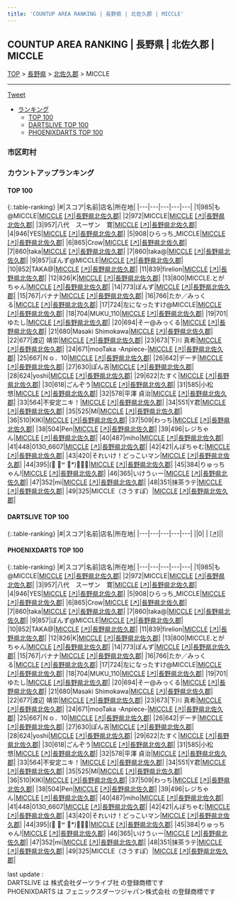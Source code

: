 ```yaml
---
title: 'COUNTUP AREA RANKING | 長野県 | 北佐久郡 | MICCLE'
---
```

## COUNTUP AREA RANKING | 長野県 | 北佐久郡 | MICCLE

[TOP](/darts/rank/) > [長野県](/darts/rank/長野県/) > [北佐久郡](/darts/rank/長野県/北佐久郡/) > MICCLE

___

<a href="https://twitter.com/share?ref_src=twsrc%5Etfw" data-text="COUNTUP AREA RANKING | 長野県北佐久郡MICCLE" class="twitter-share-button" data-hashtags="DARTSLIVE,PHOENIXDARTS,darts,ダーツ" data-show-count="false">Tweet</a>

* [ランキング](#カウントアップランキング)
    * [TOP 100](#top-100)
    * [DARTSLIVE TOP 100](#dartslive-top-100)
    * [PHOENIXDARTS TOP 100](#phoenixdarts-top-100)

### 市区町村

<ul>

</ul>

### カウントアップランキング

#### TOP 100



{:.table-ranking}
|#|スコア|名前|店名|所在地|
|---|---|---|---|---|
|1|985|<span class="rank-name-pd">も@MICCLE</span>|<a href="/darts/rank/shops/89645.html">MICCLE</a> <a href="https://vs.phoenixdarts.com/jp/shop/shopDetailInfo/s_89645?s_seq=89645">[↗]</a>|<a href="/darts/rank/長野県/北佐久郡">長野県北佐久郡</a>|
|2|972|<span class="rank-name-pd">MICCLE</span>|<a href="/darts/rank/shops/89645.html">MICCLE</a> <a href="https://vs.phoenixdarts.com/jp/shop/shopDetailInfo/s_89645?s_seq=89645">[↗]</a>|<a href="/darts/rank/長野県/北佐久郡">長野県北佐久郡</a>|
|3|957|<span class="rank-name-pd">八代　スーザン　寛</span>|<a href="/darts/rank/shops/89645.html">MICCLE</a> <a href="https://vs.phoenixdarts.com/jp/shop/shopDetailInfo/s_89645?s_seq=89645">[↗]</a>|<a href="/darts/rank/長野県/北佐久郡">長野県北佐久郡</a>|
|4|946|<span class="rank-name-pd">YES</span>|<a href="/darts/rank/shops/89645.html">MICCLE</a> <a href="https://vs.phoenixdarts.com/jp/shop/shopDetailInfo/s_89645?s_seq=89645">[↗]</a>|<a href="/darts/rank/長野県/北佐久郡">長野県北佐久郡</a>|
|5|908|<span class="rank-name-pd">ひらっち_MICCLE</span>|<a href="/darts/rank/shops/89645.html">MICCLE</a> <a href="https://vs.phoenixdarts.com/jp/shop/shopDetailInfo/s_89645?s_seq=89645">[↗]</a>|<a href="/darts/rank/長野県/北佐久郡">長野県北佐久郡</a>|
|6|865|<span class="rank-name-pd">Crow</span>|<a href="/darts/rank/shops/89645.html">MICCLE</a> <a href="https://vs.phoenixdarts.com/jp/shop/shopDetailInfo/s_89645?s_seq=89645">[↗]</a>|<a href="/darts/rank/長野県/北佐久郡">長野県北佐久郡</a>|
|7|860|<span class="rank-name-pd">taka</span>|<a href="/darts/rank/shops/89645.html">MICCLE</a> <a href="https://vs.phoenixdarts.com/jp/shop/shopDetailInfo/s_89645?s_seq=89645">[↗]</a>|<a href="/darts/rank/長野県/北佐久郡">長野県北佐久郡</a>|
|7|860|<span class="rank-name-pd">taka@</span>|<a href="/darts/rank/shops/89645.html">MICCLE</a> <a href="https://vs.phoenixdarts.com/jp/shop/shopDetailInfo/s_89645?s_seq=89645">[↗]</a>|<a href="/darts/rank/長野県/北佐久郡">長野県北佐久郡</a>|
|9|857|<span class="rank-name-pd">ぽんず@MICCLE</span>|<a href="/darts/rank/shops/89645.html">MICCLE</a> <a href="https://vs.phoenixdarts.com/jp/shop/shopDetailInfo/s_89645?s_seq=89645">[↗]</a>|<a href="/darts/rank/長野県/北佐久郡">長野県北佐久郡</a>|
|10|852|<span class="rank-name-pd">TAKA@</span>|<a href="/darts/rank/shops/89645.html">MICCLE</a> <a href="https://vs.phoenixdarts.com/jp/shop/shopDetailInfo/s_89645?s_seq=89645">[↗]</a>|<a href="/darts/rank/長野県/北佐久郡">長野県北佐久郡</a>|
|11|839|<span class="rank-name-pd">firelion</span>|<a href="/darts/rank/shops/89645.html">MICCLE</a> <a href="https://vs.phoenixdarts.com/jp/shop/shopDetailInfo/s_89645?s_seq=89645">[↗]</a>|<a href="/darts/rank/長野県/北佐久郡">長野県北佐久郡</a>|
|12|826|<span class="rank-name-pd">K</span>|<a href="/darts/rank/shops/89645.html">MICCLE</a> <a href="https://vs.phoenixdarts.com/jp/shop/shopDetailInfo/s_89645?s_seq=89645">[↗]</a>|<a href="/darts/rank/長野県/北佐久郡">長野県北佐久郡</a>|
|13|800|<span class="rank-name-pd">MICCLE.とがちゃん</span>|<a href="/darts/rank/shops/89645.html">MICCLE</a> <a href="https://vs.phoenixdarts.com/jp/shop/shopDetailInfo/s_89645?s_seq=89645">[↗]</a>|<a href="/darts/rank/長野県/北佐久郡">長野県北佐久郡</a>|
|14|773|<span class="rank-name-pd">ぽんず</span>|<a href="/darts/rank/shops/89645.html">MICCLE</a> <a href="https://vs.phoenixdarts.com/jp/shop/shopDetailInfo/s_89645?s_seq=89645">[↗]</a>|<a href="/darts/rank/長野県/北佐久郡">長野県北佐久郡</a>|
|15|767|<span class="rank-name-pd">バナナ</span>|<a href="/darts/rank/shops/89645.html">MICCLE</a> <a href="https://vs.phoenixdarts.com/jp/shop/shopDetailInfo/s_89645?s_seq=89645">[↗]</a>|<a href="/darts/rank/長野県/北佐久郡">長野県北佐久郡</a>|
|16|766|<span class="rank-name-pd">たか／みっくる</span>|<a href="/darts/rank/shops/89645.html">MICCLE</a> <a href="https://vs.phoenixdarts.com/jp/shop/shopDetailInfo/s_89645?s_seq=89645">[↗]</a>|<a href="/darts/rank/長野県/北佐久郡">長野県北佐久郡</a>|
|17|724|<span class="rank-name-pd">左になったすけ@MICCLE</span>|<a href="/darts/rank/shops/89645.html">MICCLE</a> <a href="https://vs.phoenixdarts.com/jp/shop/shopDetailInfo/s_89645?s_seq=89645">[↗]</a>|<a href="/darts/rank/長野県/北佐久郡">長野県北佐久郡</a>|
|18|704|<span class="rank-name-pd">MUKU_110</span>|<a href="/darts/rank/shops/89645.html">MICCLE</a> <a href="https://vs.phoenixdarts.com/jp/shop/shopDetailInfo/s_89645?s_seq=89645">[↗]</a>|<a href="/darts/rank/長野県/北佐久郡">長野県北佐久郡</a>|
|19|701|<span class="rank-name-pd">ゆたし</span>|<a href="/darts/rank/shops/89645.html">MICCLE</a> <a href="https://vs.phoenixdarts.com/jp/shop/shopDetailInfo/s_89645?s_seq=89645">[↗]</a>|<a href="/darts/rank/長野県/北佐久郡">長野県北佐久郡</a>|
|20|694|<span class="rank-name-pd">そー@みっくる</span>|<a href="/darts/rank/shops/89645.html">MICCLE</a> <a href="https://vs.phoenixdarts.com/jp/shop/shopDetailInfo/s_89645?s_seq=89645">[↗]</a>|<a href="/darts/rank/長野県/北佐久郡">長野県北佐久郡</a>|
|21|680|<span class="rank-name-pd">Masaki Shimokawa</span>|<a href="/darts/rank/shops/89645.html">MICCLE</a> <a href="https://vs.phoenixdarts.com/jp/shop/shopDetailInfo/s_89645?s_seq=89645">[↗]</a>|<a href="/darts/rank/長野県/北佐久郡">長野県北佐久郡</a>|
|22|677|<span class="rank-name-pd"><span class="pro-icon-pd"></span>渡辺 靖崇</span>|<a href="/darts/rank/shops/89645.html">MICCLE</a> <a href="https://vs.phoenixdarts.com/jp/shop/shopDetailInfo/s_89645?s_seq=89645">[↗]</a>|<a href="/darts/rank/長野県/北佐久郡">長野県北佐久郡</a>|
|23|673|<span class="rank-name-pd"><span class="pro-icon-pd"></span>下川 真希</span>|<a href="/darts/rank/shops/89645.html">MICCLE</a> <a href="https://vs.phoenixdarts.com/jp/shop/shopDetailInfo/s_89645?s_seq=89645">[↗]</a>|<a href="/darts/rank/長野県/北佐久郡">長野県北佐久郡</a>|
|24|671|<span class="rank-name-pd">mooTaka -Anpiece-</span>|<a href="/darts/rank/shops/89645.html">MICCLE</a> <a href="https://vs.phoenixdarts.com/jp/shop/shopDetailInfo/s_89645?s_seq=89645">[↗]</a>|<a href="/darts/rank/長野県/北佐久郡">長野県北佐久郡</a>|
|25|667|<span class="rank-name-pd">Ｎｏ．10</span>|<a href="/darts/rank/shops/89645.html">MICCLE</a> <a href="https://vs.phoenixdarts.com/jp/shop/shopDetailInfo/s_89645?s_seq=89645">[↗]</a>|<a href="/darts/rank/長野県/北佐久郡">長野県北佐久郡</a>|
|26|642|<span class="rank-name-pd">デーチ</span>|<a href="/darts/rank/shops/89645.html">MICCLE</a> <a href="https://vs.phoenixdarts.com/jp/shop/shopDetailInfo/s_89645?s_seq=89645">[↗]</a>|<a href="/darts/rank/長野県/北佐久郡">長野県北佐久郡</a>|
|27|630|<span class="rank-name-pd">ぽん吉</span>|<a href="/darts/rank/shops/89645.html">MICCLE</a> <a href="https://vs.phoenixdarts.com/jp/shop/shopDetailInfo/s_89645?s_seq=89645">[↗]</a>|<a href="/darts/rank/長野県/北佐久郡">長野県北佐久郡</a>|
|28|624|<span class="rank-name-pd">yoshi</span>|<a href="/darts/rank/shops/89645.html">MICCLE</a> <a href="https://vs.phoenixdarts.com/jp/shop/shopDetailInfo/s_89645?s_seq=89645">[↗]</a>|<a href="/darts/rank/長野県/北佐久郡">長野県北佐久郡</a>|
|29|622|<span class="rank-name-pd">たすく</span>|<a href="/darts/rank/shops/89645.html">MICCLE</a> <a href="https://vs.phoenixdarts.com/jp/shop/shopDetailInfo/s_89645?s_seq=89645">[↗]</a>|<a href="/darts/rank/長野県/北佐久郡">長野県北佐久郡</a>|
|30|618|<span class="rank-name-pd">ごんぞう</span>|<a href="/darts/rank/shops/89645.html">MICCLE</a> <a href="https://vs.phoenixdarts.com/jp/shop/shopDetailInfo/s_89645?s_seq=89645">[↗]</a>|<a href="/darts/rank/長野県/北佐久郡">長野県北佐久郡</a>|
|31|585|<span class="rank-name-pd">小松  悠</span>|<a href="/darts/rank/shops/89645.html">MICCLE</a> <a href="https://vs.phoenixdarts.com/jp/shop/shopDetailInfo/s_89645?s_seq=89645">[↗]</a>|<a href="/darts/rank/長野県/北佐久郡">長野県北佐久郡</a>|
|32|578|<span class="rank-name-pd"><span class="pro-icon-pd"></span>平澤 貞治</span>|<a href="/darts/rank/shops/89645.html">MICCLE</a> <a href="https://vs.phoenixdarts.com/jp/shop/shopDetailInfo/s_89645?s_seq=89645">[↗]</a>|<a href="/darts/rank/長野県/北佐久郡">長野県北佐久郡</a>|
|33|564|<span class="rank-name-pd">不安定ニキ！</span>|<a href="/darts/rank/shops/89645.html">MICCLE</a> <a href="https://vs.phoenixdarts.com/jp/shop/shopDetailInfo/s_89645?s_seq=89645">[↗]</a>|<a href="/darts/rank/長野県/北佐久郡">長野県北佐久郡</a>|
|34|551|<span class="rank-name-pd">Y君</span>|<a href="/darts/rank/shops/89645.html">MICCLE</a> <a href="https://vs.phoenixdarts.com/jp/shop/shopDetailInfo/s_89645?s_seq=89645">[↗]</a>|<a href="/darts/rank/長野県/北佐久郡">長野県北佐久郡</a>|
|35|525|<span class="rank-name-pd">MI</span>|<a href="/darts/rank/shops/89645.html">MICCLE</a> <a href="https://vs.phoenixdarts.com/jp/shop/shopDetailInfo/s_89645?s_seq=89645">[↗]</a>|<a href="/darts/rank/長野県/北佐久郡">長野県北佐久郡</a>|
|36|510|<span class="rank-name-pd">KIKI</span>|<a href="/darts/rank/shops/89645.html">MICCLE</a> <a href="https://vs.phoenixdarts.com/jp/shop/shopDetailInfo/s_89645?s_seq=89645">[↗]</a>|<a href="/darts/rank/長野県/北佐久郡">長野県北佐久郡</a>|
|37|509|<span class="rank-name-pd">わっち</span>|<a href="/darts/rank/shops/89645.html">MICCLE</a> <a href="https://vs.phoenixdarts.com/jp/shop/shopDetailInfo/s_89645?s_seq=89645">[↗]</a>|<a href="/darts/rank/長野県/北佐久郡">長野県北佐久郡</a>|
|38|504|<span class="rank-name-pd">Pen</span>|<a href="/darts/rank/shops/89645.html">MICCLE</a> <a href="https://vs.phoenixdarts.com/jp/shop/shopDetailInfo/s_89645?s_seq=89645">[↗]</a>|<a href="/darts/rank/長野県/北佐久郡">長野県北佐久郡</a>|
|39|496|<span class="rank-name-pd">レジちゃん</span>|<a href="/darts/rank/shops/89645.html">MICCLE</a> <a href="https://vs.phoenixdarts.com/jp/shop/shopDetailInfo/s_89645?s_seq=89645">[↗]</a>|<a href="/darts/rank/長野県/北佐久郡">長野県北佐久郡</a>|
|40|487|<span class="rank-name-pd">miho</span>|<a href="/darts/rank/shops/89645.html">MICCLE</a> <a href="https://vs.phoenixdarts.com/jp/shop/shopDetailInfo/s_89645?s_seq=89645">[↗]</a>|<a href="/darts/rank/長野県/北佐久郡">長野県北佐久郡</a>|
|41|448|<span class="rank-name-pd">0130_6607</span>|<a href="/darts/rank/shops/89645.html">MICCLE</a> <a href="https://vs.phoenixdarts.com/jp/shop/shopDetailInfo/s_89645?s_seq=89645">[↗]</a>|<a href="/darts/rank/長野県/北佐久郡">長野県北佐久郡</a>|
|42|421|<span class="rank-name-pd">んぽちゃむ</span>|<a href="/darts/rank/shops/89645.html">MICCLE</a> <a href="https://vs.phoenixdarts.com/jp/shop/shopDetailInfo/s_89645?s_seq=89645">[↗]</a>|<a href="/darts/rank/長野県/北佐久郡">長野県北佐久郡</a>|
|43|420|<span class="rank-name-pd">それいけ！どっこいマン</span>|<a href="/darts/rank/shops/89645.html">MICCLE</a> <a href="https://vs.phoenixdarts.com/jp/shop/shopDetailInfo/s_89645?s_seq=89645">[↗]</a>|<a href="/darts/rank/長野県/北佐久郡">長野県北佐久郡</a>|
|44|395|<span class="rank-name-pd">(⃔  ॑꒳ ॑*)⃕↝💩</span>|<a href="/darts/rank/shops/89645.html">MICCLE</a> <a href="https://vs.phoenixdarts.com/jp/shop/shopDetailInfo/s_89645?s_seq=89645">[↗]</a>|<a href="/darts/rank/長野県/北佐久郡">長野県北佐久郡</a>|
|45|384|<span class="rank-name-pd">りゅっちゃん!</span>|<a href="/darts/rank/shops/89645.html">MICCLE</a> <a href="https://vs.phoenixdarts.com/jp/shop/shopDetailInfo/s_89645?s_seq=89645">[↗]</a>|<a href="/darts/rank/長野県/北佐久郡">長野県北佐久郡</a>|
|46|365|<span class="rank-name-pd">いけうぃー</span>|<a href="/darts/rank/shops/89645.html">MICCLE</a> <a href="https://vs.phoenixdarts.com/jp/shop/shopDetailInfo/s_89645?s_seq=89645">[↗]</a>|<a href="/darts/rank/長野県/北佐久郡">長野県北佐久郡</a>|
|47|352|<span class="rank-name-pd">mi</span>|<a href="/darts/rank/shops/89645.html">MICCLE</a> <a href="https://vs.phoenixdarts.com/jp/shop/shopDetailInfo/s_89645?s_seq=89645">[↗]</a>|<a href="/darts/rank/長野県/北佐久郡">長野県北佐久郡</a>|
|48|351|<span class="rank-name-pd">抹茶ラテ</span>|<a href="/darts/rank/shops/89645.html">MICCLE</a> <a href="https://vs.phoenixdarts.com/jp/shop/shopDetailInfo/s_89645?s_seq=89645">[↗]</a>|<a href="/darts/rank/長野県/北佐久郡">長野県北佐久郡</a>|
|49|325|<span class="rank-name-pd">MICCLE（さうすぽ）</span>|<a href="/darts/rank/shops/89645.html">MICCLE</a> <a href="https://vs.phoenixdarts.com/jp/shop/shopDetailInfo/s_89645?s_seq=89645">[↗]</a>|<a href="/darts/rank/長野県/北佐久郡">長野県北佐久郡</a>|


#### DARTSLIVE TOP 100



{:.table-ranking}
|#|スコア|名前|店名|所在地|
|---|---|---|---|---|
||0|<span class="rank-name-dl"> </span>|<a href="/darts/rank/shops/.html"></a> <a href="">[↗]</a>|<a href="/darts/rank//"></a>|


#### PHOENIXDARTS TOP 100



{:.table-ranking}
|#|スコア|名前|店名|所在地|
|---|---|---|---|---|
|1|985|<span class="rank-name-pd">も@MICCLE</span>|<a href="/darts/rank/shops/89645.html">MICCLE</a> <a href="https://vs.phoenixdarts.com/jp/shop/shopDetailInfo/s_89645?s_seq=89645">[↗]</a>|<a href="/darts/rank/長野県/北佐久郡">長野県北佐久郡</a>|
|2|972|<span class="rank-name-pd">MICCLE</span>|<a href="/darts/rank/shops/89645.html">MICCLE</a> <a href="https://vs.phoenixdarts.com/jp/shop/shopDetailInfo/s_89645?s_seq=89645">[↗]</a>|<a href="/darts/rank/長野県/北佐久郡">長野県北佐久郡</a>|
|3|957|<span class="rank-name-pd">八代　スーザン　寛</span>|<a href="/darts/rank/shops/89645.html">MICCLE</a> <a href="https://vs.phoenixdarts.com/jp/shop/shopDetailInfo/s_89645?s_seq=89645">[↗]</a>|<a href="/darts/rank/長野県/北佐久郡">長野県北佐久郡</a>|
|4|946|<span class="rank-name-pd">YES</span>|<a href="/darts/rank/shops/89645.html">MICCLE</a> <a href="https://vs.phoenixdarts.com/jp/shop/shopDetailInfo/s_89645?s_seq=89645">[↗]</a>|<a href="/darts/rank/長野県/北佐久郡">長野県北佐久郡</a>|
|5|908|<span class="rank-name-pd">ひらっち_MICCLE</span>|<a href="/darts/rank/shops/89645.html">MICCLE</a> <a href="https://vs.phoenixdarts.com/jp/shop/shopDetailInfo/s_89645?s_seq=89645">[↗]</a>|<a href="/darts/rank/長野県/北佐久郡">長野県北佐久郡</a>|
|6|865|<span class="rank-name-pd">Crow</span>|<a href="/darts/rank/shops/89645.html">MICCLE</a> <a href="https://vs.phoenixdarts.com/jp/shop/shopDetailInfo/s_89645?s_seq=89645">[↗]</a>|<a href="/darts/rank/長野県/北佐久郡">長野県北佐久郡</a>|
|7|860|<span class="rank-name-pd">taka</span>|<a href="/darts/rank/shops/89645.html">MICCLE</a> <a href="https://vs.phoenixdarts.com/jp/shop/shopDetailInfo/s_89645?s_seq=89645">[↗]</a>|<a href="/darts/rank/長野県/北佐久郡">長野県北佐久郡</a>|
|7|860|<span class="rank-name-pd">taka@</span>|<a href="/darts/rank/shops/89645.html">MICCLE</a> <a href="https://vs.phoenixdarts.com/jp/shop/shopDetailInfo/s_89645?s_seq=89645">[↗]</a>|<a href="/darts/rank/長野県/北佐久郡">長野県北佐久郡</a>|
|9|857|<span class="rank-name-pd">ぽんず@MICCLE</span>|<a href="/darts/rank/shops/89645.html">MICCLE</a> <a href="https://vs.phoenixdarts.com/jp/shop/shopDetailInfo/s_89645?s_seq=89645">[↗]</a>|<a href="/darts/rank/長野県/北佐久郡">長野県北佐久郡</a>|
|10|852|<span class="rank-name-pd">TAKA@</span>|<a href="/darts/rank/shops/89645.html">MICCLE</a> <a href="https://vs.phoenixdarts.com/jp/shop/shopDetailInfo/s_89645?s_seq=89645">[↗]</a>|<a href="/darts/rank/長野県/北佐久郡">長野県北佐久郡</a>|
|11|839|<span class="rank-name-pd">firelion</span>|<a href="/darts/rank/shops/89645.html">MICCLE</a> <a href="https://vs.phoenixdarts.com/jp/shop/shopDetailInfo/s_89645?s_seq=89645">[↗]</a>|<a href="/darts/rank/長野県/北佐久郡">長野県北佐久郡</a>|
|12|826|<span class="rank-name-pd">K</span>|<a href="/darts/rank/shops/89645.html">MICCLE</a> <a href="https://vs.phoenixdarts.com/jp/shop/shopDetailInfo/s_89645?s_seq=89645">[↗]</a>|<a href="/darts/rank/長野県/北佐久郡">長野県北佐久郡</a>|
|13|800|<span class="rank-name-pd">MICCLE.とがちゃん</span>|<a href="/darts/rank/shops/89645.html">MICCLE</a> <a href="https://vs.phoenixdarts.com/jp/shop/shopDetailInfo/s_89645?s_seq=89645">[↗]</a>|<a href="/darts/rank/長野県/北佐久郡">長野県北佐久郡</a>|
|14|773|<span class="rank-name-pd">ぽんず</span>|<a href="/darts/rank/shops/89645.html">MICCLE</a> <a href="https://vs.phoenixdarts.com/jp/shop/shopDetailInfo/s_89645?s_seq=89645">[↗]</a>|<a href="/darts/rank/長野県/北佐久郡">長野県北佐久郡</a>|
|15|767|<span class="rank-name-pd">バナナ</span>|<a href="/darts/rank/shops/89645.html">MICCLE</a> <a href="https://vs.phoenixdarts.com/jp/shop/shopDetailInfo/s_89645?s_seq=89645">[↗]</a>|<a href="/darts/rank/長野県/北佐久郡">長野県北佐久郡</a>|
|16|766|<span class="rank-name-pd">たか／みっくる</span>|<a href="/darts/rank/shops/89645.html">MICCLE</a> <a href="https://vs.phoenixdarts.com/jp/shop/shopDetailInfo/s_89645?s_seq=89645">[↗]</a>|<a href="/darts/rank/長野県/北佐久郡">長野県北佐久郡</a>|
|17|724|<span class="rank-name-pd">左になったすけ@MICCLE</span>|<a href="/darts/rank/shops/89645.html">MICCLE</a> <a href="https://vs.phoenixdarts.com/jp/shop/shopDetailInfo/s_89645?s_seq=89645">[↗]</a>|<a href="/darts/rank/長野県/北佐久郡">長野県北佐久郡</a>|
|18|704|<span class="rank-name-pd">MUKU_110</span>|<a href="/darts/rank/shops/89645.html">MICCLE</a> <a href="https://vs.phoenixdarts.com/jp/shop/shopDetailInfo/s_89645?s_seq=89645">[↗]</a>|<a href="/darts/rank/長野県/北佐久郡">長野県北佐久郡</a>|
|19|701|<span class="rank-name-pd">ゆたし</span>|<a href="/darts/rank/shops/89645.html">MICCLE</a> <a href="https://vs.phoenixdarts.com/jp/shop/shopDetailInfo/s_89645?s_seq=89645">[↗]</a>|<a href="/darts/rank/長野県/北佐久郡">長野県北佐久郡</a>|
|20|694|<span class="rank-name-pd">そー@みっくる</span>|<a href="/darts/rank/shops/89645.html">MICCLE</a> <a href="https://vs.phoenixdarts.com/jp/shop/shopDetailInfo/s_89645?s_seq=89645">[↗]</a>|<a href="/darts/rank/長野県/北佐久郡">長野県北佐久郡</a>|
|21|680|<span class="rank-name-pd">Masaki Shimokawa</span>|<a href="/darts/rank/shops/89645.html">MICCLE</a> <a href="https://vs.phoenixdarts.com/jp/shop/shopDetailInfo/s_89645?s_seq=89645">[↗]</a>|<a href="/darts/rank/長野県/北佐久郡">長野県北佐久郡</a>|
|22|677|<span class="rank-name-pd"><span class="pro-icon-pd"></span>渡辺 靖崇</span>|<a href="/darts/rank/shops/89645.html">MICCLE</a> <a href="https://vs.phoenixdarts.com/jp/shop/shopDetailInfo/s_89645?s_seq=89645">[↗]</a>|<a href="/darts/rank/長野県/北佐久郡">長野県北佐久郡</a>|
|23|673|<span class="rank-name-pd"><span class="pro-icon-pd"></span>下川 真希</span>|<a href="/darts/rank/shops/89645.html">MICCLE</a> <a href="https://vs.phoenixdarts.com/jp/shop/shopDetailInfo/s_89645?s_seq=89645">[↗]</a>|<a href="/darts/rank/長野県/北佐久郡">長野県北佐久郡</a>|
|24|671|<span class="rank-name-pd">mooTaka -Anpiece-</span>|<a href="/darts/rank/shops/89645.html">MICCLE</a> <a href="https://vs.phoenixdarts.com/jp/shop/shopDetailInfo/s_89645?s_seq=89645">[↗]</a>|<a href="/darts/rank/長野県/北佐久郡">長野県北佐久郡</a>|
|25|667|<span class="rank-name-pd">Ｎｏ．10</span>|<a href="/darts/rank/shops/89645.html">MICCLE</a> <a href="https://vs.phoenixdarts.com/jp/shop/shopDetailInfo/s_89645?s_seq=89645">[↗]</a>|<a href="/darts/rank/長野県/北佐久郡">長野県北佐久郡</a>|
|26|642|<span class="rank-name-pd">デーチ</span>|<a href="/darts/rank/shops/89645.html">MICCLE</a> <a href="https://vs.phoenixdarts.com/jp/shop/shopDetailInfo/s_89645?s_seq=89645">[↗]</a>|<a href="/darts/rank/長野県/北佐久郡">長野県北佐久郡</a>|
|27|630|<span class="rank-name-pd">ぽん吉</span>|<a href="/darts/rank/shops/89645.html">MICCLE</a> <a href="https://vs.phoenixdarts.com/jp/shop/shopDetailInfo/s_89645?s_seq=89645">[↗]</a>|<a href="/darts/rank/長野県/北佐久郡">長野県北佐久郡</a>|
|28|624|<span class="rank-name-pd">yoshi</span>|<a href="/darts/rank/shops/89645.html">MICCLE</a> <a href="https://vs.phoenixdarts.com/jp/shop/shopDetailInfo/s_89645?s_seq=89645">[↗]</a>|<a href="/darts/rank/長野県/北佐久郡">長野県北佐久郡</a>|
|29|622|<span class="rank-name-pd">たすく</span>|<a href="/darts/rank/shops/89645.html">MICCLE</a> <a href="https://vs.phoenixdarts.com/jp/shop/shopDetailInfo/s_89645?s_seq=89645">[↗]</a>|<a href="/darts/rank/長野県/北佐久郡">長野県北佐久郡</a>|
|30|618|<span class="rank-name-pd">ごんぞう</span>|<a href="/darts/rank/shops/89645.html">MICCLE</a> <a href="https://vs.phoenixdarts.com/jp/shop/shopDetailInfo/s_89645?s_seq=89645">[↗]</a>|<a href="/darts/rank/長野県/北佐久郡">長野県北佐久郡</a>|
|31|585|<span class="rank-name-pd">小松  悠</span>|<a href="/darts/rank/shops/89645.html">MICCLE</a> <a href="https://vs.phoenixdarts.com/jp/shop/shopDetailInfo/s_89645?s_seq=89645">[↗]</a>|<a href="/darts/rank/長野県/北佐久郡">長野県北佐久郡</a>|
|32|578|<span class="rank-name-pd"><span class="pro-icon-pd"></span>平澤 貞治</span>|<a href="/darts/rank/shops/89645.html">MICCLE</a> <a href="https://vs.phoenixdarts.com/jp/shop/shopDetailInfo/s_89645?s_seq=89645">[↗]</a>|<a href="/darts/rank/長野県/北佐久郡">長野県北佐久郡</a>|
|33|564|<span class="rank-name-pd">不安定ニキ！</span>|<a href="/darts/rank/shops/89645.html">MICCLE</a> <a href="https://vs.phoenixdarts.com/jp/shop/shopDetailInfo/s_89645?s_seq=89645">[↗]</a>|<a href="/darts/rank/長野県/北佐久郡">長野県北佐久郡</a>|
|34|551|<span class="rank-name-pd">Y君</span>|<a href="/darts/rank/shops/89645.html">MICCLE</a> <a href="https://vs.phoenixdarts.com/jp/shop/shopDetailInfo/s_89645?s_seq=89645">[↗]</a>|<a href="/darts/rank/長野県/北佐久郡">長野県北佐久郡</a>|
|35|525|<span class="rank-name-pd">MI</span>|<a href="/darts/rank/shops/89645.html">MICCLE</a> <a href="https://vs.phoenixdarts.com/jp/shop/shopDetailInfo/s_89645?s_seq=89645">[↗]</a>|<a href="/darts/rank/長野県/北佐久郡">長野県北佐久郡</a>|
|36|510|<span class="rank-name-pd">KIKI</span>|<a href="/darts/rank/shops/89645.html">MICCLE</a> <a href="https://vs.phoenixdarts.com/jp/shop/shopDetailInfo/s_89645?s_seq=89645">[↗]</a>|<a href="/darts/rank/長野県/北佐久郡">長野県北佐久郡</a>|
|37|509|<span class="rank-name-pd">わっち</span>|<a href="/darts/rank/shops/89645.html">MICCLE</a> <a href="https://vs.phoenixdarts.com/jp/shop/shopDetailInfo/s_89645?s_seq=89645">[↗]</a>|<a href="/darts/rank/長野県/北佐久郡">長野県北佐久郡</a>|
|38|504|<span class="rank-name-pd">Pen</span>|<a href="/darts/rank/shops/89645.html">MICCLE</a> <a href="https://vs.phoenixdarts.com/jp/shop/shopDetailInfo/s_89645?s_seq=89645">[↗]</a>|<a href="/darts/rank/長野県/北佐久郡">長野県北佐久郡</a>|
|39|496|<span class="rank-name-pd">レジちゃん</span>|<a href="/darts/rank/shops/89645.html">MICCLE</a> <a href="https://vs.phoenixdarts.com/jp/shop/shopDetailInfo/s_89645?s_seq=89645">[↗]</a>|<a href="/darts/rank/長野県/北佐久郡">長野県北佐久郡</a>|
|40|487|<span class="rank-name-pd">miho</span>|<a href="/darts/rank/shops/89645.html">MICCLE</a> <a href="https://vs.phoenixdarts.com/jp/shop/shopDetailInfo/s_89645?s_seq=89645">[↗]</a>|<a href="/darts/rank/長野県/北佐久郡">長野県北佐久郡</a>|
|41|448|<span class="rank-name-pd">0130_6607</span>|<a href="/darts/rank/shops/89645.html">MICCLE</a> <a href="https://vs.phoenixdarts.com/jp/shop/shopDetailInfo/s_89645?s_seq=89645">[↗]</a>|<a href="/darts/rank/長野県/北佐久郡">長野県北佐久郡</a>|
|42|421|<span class="rank-name-pd">んぽちゃむ</span>|<a href="/darts/rank/shops/89645.html">MICCLE</a> <a href="https://vs.phoenixdarts.com/jp/shop/shopDetailInfo/s_89645?s_seq=89645">[↗]</a>|<a href="/darts/rank/長野県/北佐久郡">長野県北佐久郡</a>|
|43|420|<span class="rank-name-pd">それいけ！どっこいマン</span>|<a href="/darts/rank/shops/89645.html">MICCLE</a> <a href="https://vs.phoenixdarts.com/jp/shop/shopDetailInfo/s_89645?s_seq=89645">[↗]</a>|<a href="/darts/rank/長野県/北佐久郡">長野県北佐久郡</a>|
|44|395|<span class="rank-name-pd">(⃔  ॑꒳ ॑*)⃕↝💩</span>|<a href="/darts/rank/shops/89645.html">MICCLE</a> <a href="https://vs.phoenixdarts.com/jp/shop/shopDetailInfo/s_89645?s_seq=89645">[↗]</a>|<a href="/darts/rank/長野県/北佐久郡">長野県北佐久郡</a>|
|45|384|<span class="rank-name-pd">りゅっちゃん!</span>|<a href="/darts/rank/shops/89645.html">MICCLE</a> <a href="https://vs.phoenixdarts.com/jp/shop/shopDetailInfo/s_89645?s_seq=89645">[↗]</a>|<a href="/darts/rank/長野県/北佐久郡">長野県北佐久郡</a>|
|46|365|<span class="rank-name-pd">いけうぃー</span>|<a href="/darts/rank/shops/89645.html">MICCLE</a> <a href="https://vs.phoenixdarts.com/jp/shop/shopDetailInfo/s_89645?s_seq=89645">[↗]</a>|<a href="/darts/rank/長野県/北佐久郡">長野県北佐久郡</a>|
|47|352|<span class="rank-name-pd">mi</span>|<a href="/darts/rank/shops/89645.html">MICCLE</a> <a href="https://vs.phoenixdarts.com/jp/shop/shopDetailInfo/s_89645?s_seq=89645">[↗]</a>|<a href="/darts/rank/長野県/北佐久郡">長野県北佐久郡</a>|
|48|351|<span class="rank-name-pd">抹茶ラテ</span>|<a href="/darts/rank/shops/89645.html">MICCLE</a> <a href="https://vs.phoenixdarts.com/jp/shop/shopDetailInfo/s_89645?s_seq=89645">[↗]</a>|<a href="/darts/rank/長野県/北佐久郡">長野県北佐久郡</a>|
|49|325|<span class="rank-name-pd">MICCLE（さうすぽ）</span>|<a href="/darts/rank/shops/89645.html">MICCLE</a> <a href="https://vs.phoenixdarts.com/jp/shop/shopDetailInfo/s_89645?s_seq=89645">[↗]</a>|<a href="/darts/rank/長野県/北佐久郡">長野県北佐久郡</a>|


<div class="footer border-top border-gray-light mt-5 pt-3 text-right text-gray">
    last update : <span style="font-weight: italic" id="foot_last_modified"></span><br />
    DARTSLIVE は 株式会社ダーツライブ社 の登録商標です<br />
    PHOENIXDARTS は フェニックスダーツジャパン株式会社 の登録商標です<br />
</div>

<script src="https://cdnjs.cloudflare.com/ajax/libs/jquery.tablesorter/2.31.3/js/jquery.tablesorter.min.js" integrity="sha512-qzgd5cYSZcosqpzpn7zF2ZId8f/8CHmFKZ8j7mU4OUXTNRd5g+ZHBPsgKEwoqxCtdQvExE5LprwwPAgoicguNg==" crossorigin="anonymous" referrerpolicy="no-referrer"></script>
<link rel="stylesheet" href="https://cdnjs.cloudflare.com/ajax/libs/jquery.tablesorter/2.31.3/css/theme.default.min.css" integrity="sha512-wghhOJkjQX0Lh3NSWvNKeZ0ZpNn+SPVXX1Qyc9OCaogADktxrBiBdKGDoqVUOyhStvMBmJQ8ZdMHiR3wuEq8+w==" crossorigin="anonymous" referrerpolicy="no-referrer" />
<script>
$(function() {
    $(".table-ranking").tablesorter({sortList:[[0, 0]]});
    $("#foot_last_modified").text(formatDate(new Date(document.lastModified), 'yyyy-MM-dd HH:mm:ss'));
});
</script>

<script async src="https://platform.twitter.com/widgets.js" charset="utf-8"></script>